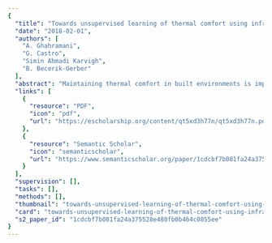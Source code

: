 ```yaml
---
{
  "title": "Towards unsupervised learning of thermal comfort using infrared thermography",
  "date": "2018-02-01",
  "authors": [
    "A. Ghahramani",
    "G. Castro",
    "Simin Ahmadi Karvigh",
    "B. Becerik-Gerber"
  ],
  "abstract": "Maintaining thermal comfort in built environments is important for occupant health, well-being, and productivity, and also for efficient HVAC system operations. Most of the existing personal thermal comfort learning methods require occupants to provide feedback via a survey to label the monitored environmental or physiological conditions in order to train the prediction models. Accuracy of these models usually drops after the training process as personal thermal comfort is dynamic and changes over time due to climatic variations and/or acclimation. In this paper, we present a hidden Markov model (HMM) based learning method to capture personal thermal comfort using infrared thermography of the human face. We chose human face since its blood vessels has a higher density and it is not covered while performing regular activities in built environments. The learning algorithm has 3 hidden states (i.e., uncomfortably warm, comfortable, uncomfortably cool) and uses discretization for forming the observed states from the continuous infrared measurements. The approach can potentially be used for continuous monitoring of thermal comfort to capture the variations over time. We tested and validated the method in a four-day long experiment with 10 subjects and demonstrated an accuracy of 82.8% for predicting uncomfortable conditions.",
  "links": [
    {
      "resource": "PDF",
      "icon": "pdf",
      "url": "https://escholarship.org/content/qt5xd3h77n/qt5xd3h77n.pdf?t=pod473"
    },
    {
      "resource": "Semantic Scholar",
      "icon": "semanticscholar",
      "url": "https://www.semanticscholar.org/paper/1cdcbf7b081fa24a375528e480fb0b464c0855ee"
    }
  ],
  "supervision": [],
  "tasks": [],
  "methods": [],
  "thumbnail": "towards-unsupervised-learning-of-thermal-comfort-using-infrared-thermography-thumb.jpg",
  "card": "towards-unsupervised-learning-of-thermal-comfort-using-infrared-thermography-card.jpg",
  "s2_paper_id": "1cdcbf7b081fa24a375528e480fb0b464c0855ee"
}
---
```


